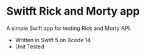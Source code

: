 # Switft Rick and Morty app

A simple Swift app for testing Rick and Morty API.

- Written in Swift 5 on Xcode 14
- Unit Tested

